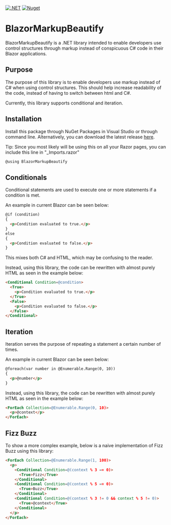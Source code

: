 [![.NET](https://github.com/jacobtonder/BlazorMarkupBeautify/actions/workflows/dotnet.yml/badge.svg)](https://github.com/jacobtonder/BlazorMarkupBeautify/actions/workflows/dotnet.yml)
[![Nuget](https://img.shields.io/nuget/v/BlazorMarkupBeautify)](https://www.nuget.org/packages/BlazorMarkupBeautify/)

# BlazorMarkupBeautify

BlazorMarkupBeautify is a .NET library intended to enable developers use control structures through markup instead of conspicuous C# code in their Blazor applications.  

## Purpose

The purpose of this library is to enable developers use markup instead of C# when using control structures. This should help increase readability of the code, instead of having to switch between html and C#.

Currently, this library supports conditional and iteration.

## Installation

Install this package through NuGet Packages in Visual Studio or through command line. Alternatively, you can download the latest release [here](https://github.com/jacobtonder/BlazorMarkupBeautify/releases).

Tip: Since you most likely will be using this on all your Razor pages, you can include this line in "_Imports.razor"
```csharp
@using BlazorMarkupBeautify
```

## Conditionals

Conditional statements are used to execute one or more statements if a condition is met.

An example in current Blazor can be seen below:
```html
@if (condition)
{
  <p>Condition evaluated to true.</p>
}
else 
{
  <p>Condition evaluated to false.</p>
}
```

This mixes both C# and HTML, which may be confusing to the reader.

Instead, using this library, the code can be rewritten with almost purely HTML as seen in the example below:
```html
<Conditional Condition=@condition>
  <True>
    <p>Condition evaluated to true.</p>
  </True>
  <False>
    <p>Condition evaluated to false.</p>
  </False>
</Conditional>
```

## Iteration

Iteration serves the purpose of repeating a statement a certain number of times.

An example in current Blazor can be seen below:
```html
@foreach(var number in @Enumerable.Range(0, 10))
{
  <p>@number</p>
}
```

Instead, using this library, the code can be rewritten with almost purely HTML as seen in the example below:
```html
<ForEach Collection=@Enumerable.Range(0, 10)>
  <p>@context</p>
</ForEach>
```

## Fizz Buzz

To show a more complex example, below is a naive implementation of Fizz Buzz using this library:

```html
<ForEach Collection=@Enumerable.Range(1, 100)>
  <p>
    <Conditional Condition=@(context % 3 == 0)>
      <True>Fizz</True>
    </Conditional>
    <Conditional Condition=@(context % 5 == 0)>
      <True>Buzz</True>
    </Conditional>
    <Conditional Condition=@(context % 3 != 0 && context % 5 != 0)>
      <True>@context</True>
    </Conditional>
  </p>
</ForEach>
```
